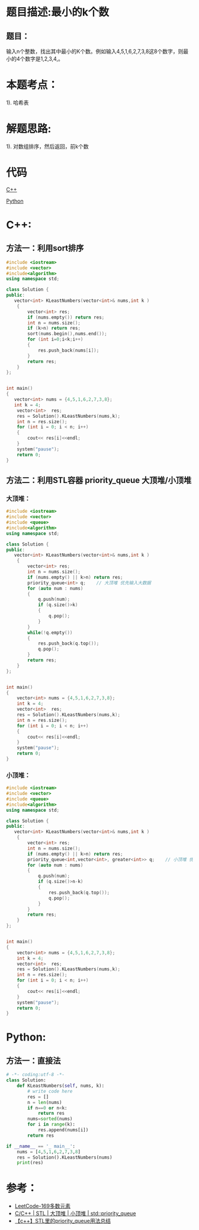 # 题目描述:最小的k个数

## 题目：
输入n个整数，找出其中最小的K个数。例如输入4,5,1,6,2,7,3,8这8个数字，则最小的4个数字是1,2,3,4,。

# 本题考点：
  
  1). 哈希表
  
  
# 解题思路:
  1). 对数组排序，然后返回，前k个数
  

# 代码

[C++](MoreThanHalfNumber.cpp)

[Python](MoreThanHalfNumber.py)

# C++:
## 方法一：利用sort排序
```c++
#include <iostream>
#include <vector>
#include<algorithm>
using namespace std;

class Solution {
public:
   vector<int> KLeastNumbers(vector<int>& nums,int k ) 
    {
        vector<int> res;
        if (nums.empty()) return res; 
        int n = nums.size();
        if (k>n) return res;
        sort(nums.begin(),nums.end());
        for (int i=0;i<k;i++)
        {
            res.push_back(nums[i]);
        }
        return res;
    }
};


int main()
{
   vector<int> nums = {4,5,1,6,2,7,3,8};
   int k = 4;
    vector<int>  res;
    res = Solution().KLeastNumbers(nums,k);
    int n = res.size();
    for (int i = 0; i < n; i++)
    {
        cout<< res[i]<<endl;
    }
    system("pause");
    return 0;
}
```


## 方法二：利用STL容器 priority_queue 大顶堆/小顶堆

### 大顶堆：
```c++
#include <iostream>
#include <vector>
#include <queue>
#include<algorithm>
using namespace std;

class Solution {
public:
   vector<int> KLeastNumbers(vector<int>& nums,int k ) 
    {
        vector<int> res;
        int n = nums.size();
        if (nums.empty() || k>n) return res;
        priority_queue<int> q;    // 大顶堆 优先输入大数据
        for (auto num : nums)
        {
            q.push(num);
            if (q.size()>k)
            {
                q.pop();
            }
        }
        while(!q.empty())
        {
            res.push_back(q.top());
            q.pop();
        }
        return res;
    }
};


int main()
{
    vector<int> nums = {4,5,1,6,2,7,3,8};
    int k = 4;
    vector<int>  res;
    res = Solution().KLeastNumbers(nums,k);
    int n = res.size();
    for (int i = 0; i < n; i++)
    {
        cout<< res[i]<<endl;
    }
    system("pause");
    return 0;
}
```
### 小顶堆：
```c++
#include <iostream>
#include <vector>
#include <queue>
#include<algorithm>
using namespace std;

class Solution {
public:
   vector<int> KLeastNumbers(vector<int>& nums,int k ) 
    {
        vector<int> res;
        int n = nums.size();
        if (nums.empty() || k>n) return res;
        priority_queue<int,vector<int>, greater<int>> q;    // 小顶堆 优先输入小数据
        for (auto num : nums)
        {
            q.push(num);
            if (q.size()>n-k)
            {
                res.push_back(q.top());
                q.pop();
            }
        }
        return res;
    }
};


int main()
{
    vector<int> nums = {4,5,1,6,2,7,3,8};
    int k = 4;
    vector<int>  res;
    res = Solution().KLeastNumbers(nums,k);
    int n = res.size();
    for (int i = 0; i < n; i++)
    {
        cout<< res[i]<<endl;
    }
    system("pause");
    return 0;
}
```


# Python:
## 方法一：直接法
```python
# -*- coding:utf-8 -*-
class Solution:
    def KLeastNumbers(self, nums, k):
        # write code here
        res = []
        n = len(nums)
        if n==0 or n<k:
            return res
        nums=sorted(nums)
        for i in range(k):
            res.append(nums[i])
        return res

if __name__ == '_ main__':
    nums = [4,5,1,6,2,7,3,8]
    res = Solution().KLeastNumbers(nums)
    print(res)
```

# 参考：
   - [LeetCode-169多数元素](https://github.com/bryceustc/LeetCode_Note/blob/master/cpp/Spiral-Matrix/README.md)
   - [C/C++ | STL | 大顶堆 | 小顶堆 | std::priority_queue](https://blog.csdn.net/stone_fall/article/details/89010656) 
   - [【c++】STL里的priority_queue用法总结](https://blog.csdn.net/xiaoquantouer/article/details/52015928) 



